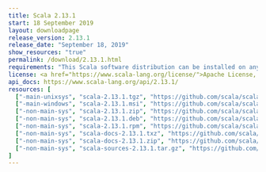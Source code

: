 ```yaml
---
title: Scala 2.13.1
start: 18 September 2019
layout: downloadpage
release_version: 2.13.1
release_date: "September 18, 2019"
show_resources: "true"
permalink: /download/2.13.1.html
requirements: "This Scala software distribution can be installed on any Unix-like or Windows system. It requires Java 8 or later, available <a href='https://www.java.com/'>here</a>."
license: <a href="https://www.scala-lang.org/license/">Apache License, Version 2.0</a>
api_docs: https://www.scala-lang.org/api/2.13.1/
resources: [
  ["-main-unixsys", "scala-2.13.1.tgz", "https://github.com/scala/scala/releases/download/v2.13.1/scala-2.13.1.tgz", "Mac OS X, Unix, Cygwin", "18.77M"],
  ["-main-windows", "scala-2.13.1.msi", "https://github.com/scala/scala/releases/download/v2.13.1/scala-2.13.1.msi", "Windows (msi installer)", "115.13M"],
  ["-non-main-sys", "scala-2.13.1.zip", "https://github.com/scala/scala/releases/download/v2.13.1/scala-2.13.1.zip", "Windows", "18.81M"],
  ["-non-main-sys", "scala-2.13.1.deb", "https://github.com/scala/scala/releases/download/v2.13.1/scala-2.13.1.deb", "Debian", "582.81M"],
  ["-non-main-sys", "scala-2.13.1.rpm", "https://github.com/scala/scala/releases/download/v2.13.1/scala-2.13.1.rpm", "RPM package", "115.52M"],
  ["-non-main-sys", "scala-docs-2.13.1.txz", "https://github.com/scala/scala/releases/download/v2.13.1/scala-docs-2.13.1.txz", "API docs", "48.58M"],
  ["-non-main-sys", "scala-docs-2.13.1.zip", "https://github.com/scala/scala/releases/download/v2.13.1/scala-docs-2.13.1.zip", "API docs", "99.67M"],
  ["-non-main-sys", "scala-sources-2.13.1.tar.gz", "https://github.com/scala/scala/archive/v2.13.1.tar.gz", "Sources", ""]
]
---
```

